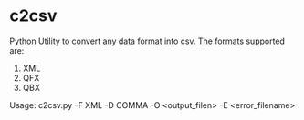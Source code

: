 c2csv
=====
Python Utility to convert any data format into csv. The formats supported are:

1) XML
2) QFX
3) QBX

Usage: c2csv.py -F XML -D COMMA -O <output_filen> -E <error_filename>